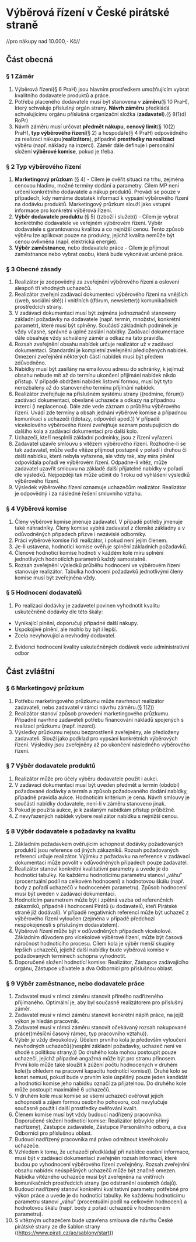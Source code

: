 # Výběrová řízení v České pirátské straně
//pro nákupy nad 10.000,- Kč//

## Část obecná

### § 1 Záměr
 1. Výběrová řízení(§ 6 PraH) jsou hlavním prostředkem umožňujícím vybrat kvalitního dodavatele produktů a práce.
 2. Potřeba placeného dodavatele musí být stanovena v **záměru**(§ 10 PraH), který schvaluje příslušný orgán strany. **Návrh záměru** předkládá schvalujícímu orgánu příslušná organizační složka (**zadavatel**).(§ 8(1)d) RoPr) 
 3. Návrh záměru musí určovat **předmět nákupu**, **cenový limit**(§ 10(2) PraH), **typ výběrového řízení**(§ 2) a hospodáře(§ 4 PraH) odpovědného za realizaci nákupu(**realizátora**), případně **prostředky na realizaci** výběru (např. náklady na inzerci). Záměr dále definuje i personální složení **výběrové komise**, pokud je třeba.

### § 2 Typ výběrového řízení
  1. **Marketingový průzkum** (§ 4) - Cílem je ověřit situaci na trhu, zejména cenovou hladinu, možné termíny dodání a parametry. Cílem MP není určení konkrétního dodavatele a nákup produktů. Provádí se pouze v případech, kdy nemáme dostatek informací k vypsání výběrového řízení na dodávku produktů. Marketingový průzkum slouží jako vstupní informace pro konkrétní výběrová řízení.
  2. **Výběr dodavatele produktu** (§ 5) ((zboží i služeb)) - Cílem je vybrat konkrétního dodavatele ve veřejném výběrovém řízení.  Výběr dodavatele s garantovanou kvalitou a co nejnižší cenou. Tento způsob výběru lze aplikovat pouze na produkty, jejichž kvalita nemůže být cenou ovlivněna (např. elektrická energie). 
  3. **Výběr zaměstnance**, nebo dodavatele práce - Cílem je přijmout zaměstnance nebo vybrat osobu, která bude vykonávat určené práce.

### § 3 Obecné zásady
  1. Realizátor je zodpovědný za zveřejnění výběrového řízení a oslovení alespoň tří vhodných uchazečů.
  2. Realizátor zveřejní zadávací dokumenteci výběrového řízení na vnějších ((web, sociální sitě)) i vnitřních ((fórum, newsletter)) komunikačních prostředcích strany.
  2. V zadávací dokumentaci musí být zejména jednoznačně stanoveny základní požadavky na dodavatele (např. termín, množství, konkrétní parametr), které musí být splněny. Součástí základních podmínek je vždy včasné, správné a úplné zaslání nabídky. Zadávací dokumentace dále obsahuje vždy schválený záměr a odkaz na tato pravidla.
  3. Rozsah zveřejnění obsahu nabídek určuje realizátor už v zadávací dokumentaci. Standardní je kompletní zveřejnění předložených nabídek. Omezení zveřejnění některých částí nabídek musí být předem zdůvodněno.
  3. Nabídky musí být zasílány na emailovou adresu do schránky, k jejímuž obsahu nebude mít až do termínu ukončení přijímání nabídek nikdo přístup. V případě obdržení nabídek listovní formou, musí být tyto nerozbaleny až do stanoveného termínu přijímání nabídek.
  4.  Realizátor zveřejňuje na příslušném systému strany ((redmine, fórum)) zadávací dokumentaci, obeslané uchazeče a odkazy na případnou inzerci (i neplacenou). Dále zde vede záznam o průběhu výběrového řízení. Uvádí zde termíny a obsah jednání výběrové komise a případnou komunikaci s uchazeči ((dotazy, odpovědi apod.)) V případě vícekolového výběrového řízení zveřejňuje seznam postupujících do dalšího kola a zadávací dokumentaci pro další kolo.
  5.  Uchazeči, kteří nesplnili základní podmínky, jsou z řízení vyřazeni.
  6.  Zadavatel uzavře smlouvu s vítězem výběrového řízení. Rozhodne-li se tak zadavatel, může vedle vítěze přijmout postupně v pořadí i druhou či další nabídku, která nebyla vyřazena, ale vždy tak, aby míra plnění odpovídala pořadí ve výběrovém řízení. Odpadne-li vítěz, může zadavatel uzavřít smlouvu na základě další přijatelné nabídky v pořadí dle výsledků. Nejpozději tak může učinit do 1 roku od vyhlášení výsledků výběrového řízení.
  7.  Výsledek výběrového řízení oznamuje uchazečům realizátor. Realizátor je odpovědný i za následné řešení smluvního vztahu.

### § 4 Výběrová komise
  1. Členy výběrové komise jmenuje zadavatel. V případě potřeby jmenuje také náhradníky. Členy komise vybírá zadavatel z členské základny a v odůvodněných případech přizve i nezávislé odborníky.
  2. Práci výběrové komise řídí realizátor, i pokud není jejím členem.
  3. Je-li ustavena, hodnotící komise ověřuje splnění základních požadavků.
  4. Členové hodnotící komise hodnotí v každém kole míru splnění jednotlivých hodnotících parametrů každý samostatně.
  5. Rozsah zveřejnění výsledků průběhu hodnocení ve výběrovém řízení stanovuje realizátor. Tabulka hodnocení požadavků jednotlivými členy komise musí být zveřejněna vždy.

### § 5 Hodnocení dodavatelů
  1. Po realizaci dodávky je zadavetel povinen vyhodnotit kvalitu uskutečněné dodávky dle této škály:
   - Vynikající plnění, doporučuji případné další nákupy.
   - Uspokojivé plnění, ale mohlo by být i lepší.
   - Zcela nevyhovující a nevhodný dodavatel.
  2. Evidenci hodnocení kvality uskutečněných dodávek vede administrativní odbor

## Část zvláštní

### § 6 Marketingový průzkum
  1. Potřebu marketingového průzkumu může navrhnout realizátor zadavateli, nebo zadavatel v rámci návrhu záměru.(§ 1(2))
  2. Realizátor stanoví způsob provedení marketingového průzkumu. Případně navrhne zadaveteli potřebu financování nákladů spojených s realizací průzkumu (např. inzerci).
  3. Výsledky průzkumu nejsou bezprostřeně zveřejněny, ale předloženy zadavateli. Slouží jako podklad pro vypsání konkrétních výběrových řízení. Výsledky jsou zveřejněny až po ukončení následného výběrového řízení.

### § 7 Výběr dodavatele produktů
  1. Realizátor může pro účely výběru dodavatele použít i aukci.
  2. V zadávací dokumentaci musí být uveden předmět a termín (období) požadované dodávky a termín a způsob požadovaného dodání nabídky, případně pravidla aukce. Hodnotícím kritérium je cena. Návrh smlouvy je součástí nabídky dodavatele, není-li v záměru stanoveno jinak.
  3. Pokud je použita aukce, je k zaslaným nabídkám přístup průběžně.
  4. Z nevyřazených nabídek vybere realizátor nabídku s nejnižší cenou.

### § 8 Výběr dodavatele s požadavky na kvalitu 
  1. Základním požadavkem ověřujícím schopnost dodávky požadovaných produktů jsou reference od jiných zákazníků. Rozsah požadovaných referencí určuje realizátor. Výjimku z požadavku na reference v zadávací dokumentaci může povolit v odůvodněných případech pouze zadavatel.
  2. Realizátor stanoví konkrétní kvalitativní parametry a uvede je do hodnotící tabulky. Ke každému hodnotícímu parametru stanoví „váhu“ (procentuální podíl na celkovém hodnocení) a hodnotovou škálu (např. body z pořadí uchazečů v hodnoceném parametru). Způsob hodnocení musí být uveden v zadávací dokumentaci.
  3. Hodnotícím parametrem může být i zpětná vazba od referenčních zákazníků, případně i hodnocení Pirátů (u dodavatelů, kteří Pirátské straně již dodávali). V případě negativních referencí může být uchazeč z výběrového řízení vyloučen (zejména v případě předchozí nespokojenosti s příslušným dodavatelem).
  4. Výběrové řízení může být v odůvodněných případech vícekolové. Základním důvodem pro vícekolové výběrové řízení, může být časová náročnost hodnotícího procesu. Cílem kola je výběr menší skupiny lepších uchazečů, jejichž další nabídky bude výběrová komise v požadovaných termínech schopna vyhodnotit.
  5. Doporučené složení hodnotící komise: Realizátor, Zástupce zadávajícího orgánu, Zástupce uživatele a dva Odborníci pro příslušnou oblast.

### § 9  Výběr zaměstnance, nebo dodavatele práce
  1. Zadavatel musí v rámci záměru stanovit přímého nadřízeného přijímaného. Optimální je, aby byl současně realizátorem pro příslušný záměr.
  2. Zadavatel musí v rámci záměru stanovit konkrétní náplň práce, na jejíž výkon je hledán pracovník.
  3. Zadavatel musí v rámci záměru stanovit očekávaný rozsah nakupované práce((měsíční časový rámec, typ pracovního vztahu)).
  4. Výběr je vždy dvoukolový. Účelem prvního kola je především vyloučení nevhodných uchazečů((nesplní základní požadavky, uchazeč není ve shodě s politikou strany.)) Do druhého kola mohou postoupit pouze uchazeči, jejichž případné angažmá může být pro stranu přínosem. První kolo může také sloužit k zúžení počtu hodnocených v druhém kole((s ohledem na pracovní kapacitu hodnotící komise)). Druhé kolo se konat nemusí, pokud bude v prvním kole úspěšný pouze jeden kandidát a hodnotící komise jeho nabídku označí za přijatelnou. Do druhého kole může postoupit maximálně 6 uchazečů.
  6. V druhém kole musí komise se všemi uchazeči ověřovat jejich schopnosti a zájem formou osobního pohovoru, což nevylučuje současně použít i další prostředky ověřování kvalit.
  7. Členem komise musí být vždy budoucí nadřízený pracovníka. Doporučené složení hodnotící komise: Realizátor (obvykle přímý nadřízený), Zástupce zadavatele, Zástupce Personálního odboru, a dva Odborníci pro příslušnou oblast.
  9. Budoucí nadřízený pracovníka má právo odmítnout kteréhokoliv uchazeče.
  12. Vzhledem k tomu, že uchazeči předkládají při nabídce osobní informace, musí být v zadávací dokumentaci zveřejněn rozsah informací, které budou po vyhodnocení výběrového řízení zveřejněny. Rozsah zveřejnění obsahu nabídek neúspěšných uchazečů může být značně omezen. Nabídka vítězného uchazeče musí být zveřejněna na vnitřních komunikačních prostředcích strany (po odstranění osobních údajů).
  13. Budoucí nadřízený stanoví konkrétní kvalitativní parametry potřebné pro výkon práce a uvede je do hodnotící tabulky. Ke každému hodnotícímu parametru stanoví „váhu“ (procentuální podíl na celkovém hodnocení) a hodnotovou škálu (např. body z pořadí uchazečů v hodnoceném parametru).
  14. S vítězným uchazečem bude uzavřena smlouva dle návrhu České pirátské strany ze dle šablon strany ((https://www.pirati.cz/ao/sablony/start))
